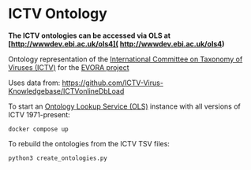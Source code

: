

# ICTV Ontology

**The ICTV ontologies can be accessed via OLS at [http://wwwdev.ebi.ac.uk/ols4]( http://wwwdev.ebi.ac.uk/ols4)**

Ontology representation of the [International Committee on Taxonomy of Viruses (ICTV)](https://ictv.global/) for the [EVORA project](https://evora-project.eu/)

Uses data from: https://github.com/ICTV-Virus-Knowledgebase/ICTVonlineDbLoad

To start an [Ontology Lookup Service (OLS)](https://github.com/EBISPOT/ols4) instance with all versions of ICTV 1971-present:

    docker compose up

To rebuild the ontologies from the ICTV TSV files:

    python3 create_ontologies.py



